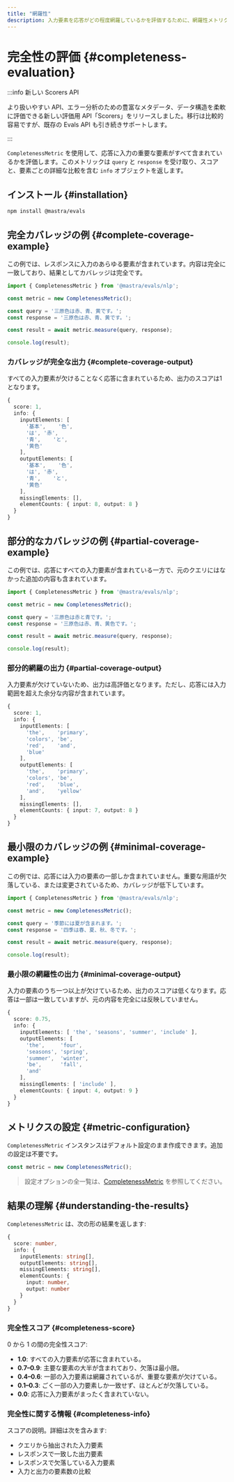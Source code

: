 ```yaml
---
title: "網羅性"
description: 入力要素を応答がどの程度網羅しているかを評価するために、網羅性メトリクスを用いる例。
---
```


# 完全性の評価 \{#completeness-evaluation\}

:::info 新しい Scorers API

より扱いやすい API、エラー分析のための豊富なメタデータ、データ構造を柔軟に評価できる新しい評価用 API「Scorers」をリリースしました。移行は比較的容易ですが、既存の Evals API も引き続きサポートします。

:::

`CompletenessMetric` を使用して、応答に入力の重要な要素がすべて含まれているかを評価します。このメトリックは `query` と `response` を受け取り、スコアと、要素ごとの詳細な比較を含む `info` オブジェクトを返します。

## インストール \{#installation\}

```bash copy
npm install @mastra/evals
```

## 完全カバレッジの例 \{#complete-coverage-example\}

この例では、レスポンスに入力のあらゆる要素が含まれています。内容は完全に一致しており、結果としてカバレッジは完全です。

```typescript filename="src/example-complete-coverage.ts" showLineNumbers copy
import { CompletenessMetric } from '@mastra/evals/nlp';

const metric = new CompletenessMetric();

const query = '三原色は赤、青、黄です。';
const response = '三原色は赤、青、黄です。';

const result = await metric.measure(query, response);

console.log(result);
```

### カバレッジが完全な出力 \{#complete-coverage-output\}

すべての入力要素が欠けることなく応答に含まれているため、出力のスコアは1となります。

```typescript
{
  score: 1,
  info: {
    inputElements: [
      '基本',    '色',
      'は', '赤',
      '青',    'と',
      '黄色'
    ],
    outputElements: [
      '基本',    '色',
      'は', '赤',
      '青',    'と',
      '黄色'
    ],
    missingElements: [],
    elementCounts: { input: 8, output: 8 }
  }
}
```

## 部分的なカバレッジの例 \{#partial-coverage-example\}

この例では、応答にすべての入力要素が含まれている一方で、元のクエリにはなかった追加の内容も含まれています。

```typescript filename="src/example-partial-coverage.ts" showLineNumbers copy
import { CompletenessMetric } from '@mastra/evals/nlp';

const metric = new CompletenessMetric();

const query = '三原色は赤と青です。';
const response = '三原色は赤、青、黄色です。';

const result = await metric.measure(query, response);

console.log(result);
```

### 部分的網羅の出力 \{#partial-coverage-output\}

入力要素が欠けていないため、出力は高評価となります。ただし、応答には入力範囲を超えた余分な内容が含まれています。

```typescript
{
  score: 1,
  info: {
    inputElements: [
      'the',    'primary',
      'colors', 'be',
      'red',    'and',
      'blue'
    ],
    outputElements: [
      'the',    'primary',
      'colors', 'be',
      'red',    'blue',
      'and',    'yellow'
    ],
    missingElements: [],
    elementCounts: { input: 7, output: 8 }
  }
}
```

## 最小限のカバレッジの例 \{#minimal-coverage-example\}

この例では、応答には入力の要素の一部しか含まれていません。重要な用語が欠落している、または変更されているため、カバレッジが低下しています。

```typescript filename="src/example-minimal-coverage.ts" showLineNumbers copy
import { CompletenessMetric } from '@mastra/evals/nlp';

const metric = new CompletenessMetric();

const query = '季節には夏が含まれます。';
const response = '四季は春、夏、秋、冬です。';

const result = await metric.measure(query, response);

console.log(result);
```

### 最小限の網羅性の出力 \{#minimal-coverage-output\}

入力の要素のうち一つ以上が欠けているため、出力のスコアは低くなります。応答は一部は一致していますが、元の内容を完全には反映していません。

```typescript
{
  score: 0.75,
  info: {
    inputElements: [ 'the', 'seasons', 'summer', 'include' ],
    outputElements: [
      'the',     'four',
      'seasons', 'spring',
      'summer',  'winter',
      'be',      'fall',
      'and'
    ],
    missingElements: [ 'include' ],
    elementCounts: { input: 4, output: 9 }
  }
}
```

## メトリクスの設定 \{#metric-configuration\}

`CompletenessMetric` インスタンスはデフォルト設定のまま作成できます。追加の設定は不要です。

```typescript showLineNumbers copy
const metric = new CompletenessMetric();
```

> 設定オプションの全一覧は、[CompletenessMetric](/docs/reference/evals/completeness) を参照してください。

## 結果の理解 \{#understanding-the-results\}

`CompletenessMetric` は、次の形の結果を返します:

```typescript
{
  score: number,
  info: {
    inputElements: string[],
    outputElements: string[],
    missingElements: string[],
    elementCounts: {
      input: number,
      output: number
    }
  }
}

```

### 完全性スコア \{#completeness-score\}

0 から 1 の間の完全性スコア:

* **1.0**: すべての入力要素が応答に含まれている。
* **0.7–0.9**: 主要な要素の大半が含まれており、欠落は最小限。
* **0.4–0.6**: 一部の入力要素は網羅されているが、重要な要素が欠けている。
* **0.1–0.3**: ごく一部の入力要素しか一致せず、ほとんどが欠落している。
* **0.0**: 応答に入力要素がまったく含まれていない。

### 完全性に関する情報 \{#completeness-info\}

スコアの説明。詳細は次を含みます:

* クエリから抽出された入力要素
* レスポンスで一致した出力要素
* レスポンスで欠落している入力要素
* 入力と出力の要素数の比較

<GithubLink outdated={true} marginTop="mt-16" link="https://github.com/mastra-ai/mastra/blob/main/examples/basics/evals/completeness" />